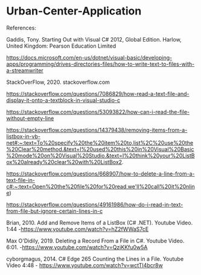 # Urban-Center-Application


References:


Gaddis, Tony. Starting Out with Visual C# 2012, Global Edition. Harlow, United Kingdom: Pearson Education Limited

https://docs.microsoft.com/en-us/dotnet/visual-basic/developing-apps/programming/drives-directories-files/how-to-write-text-to-files-with-a-streamwriter

StackOverFlow, 2020. stackoverflow.com

https://stackoverflow.com/questions/7086829/how-read-a-text-file-and-display-it-onto-a-textblock-in-visual-studio-c

https://stackoverflow.com/questions/53093822/how-can-i-read-the-file-without-empty-line

https://stackoverflow.com/questions/14379438/removing-items-from-a-listbox-in-vb-net#:~:text=To%20specify%20the%20item%20to,list%2C%20use%20the%20Clear%20method.&text=I%20used%20this%20in%20Visual%20Basic%20mode%20on%20Visual%20Studio.&text=I%20think%20your%20ListBox%20already%20clear%20with%20ListBox2.

https://stackoverflow.com/questions/668907/how-to-delete-a-line-from-a-text-file-in-c#:~:text=Open%20the%20file%20for%20read,we'll%20call%20it%20nline)

https://stackoverflow.com/questions/49161986/how-do-i-read-in-text-from-file-but-ignore-certain-lines-in-c


Brian, 2010. Add and Remove Items of a ListBox (C# .NET). Youtube Video. 1:44 -https://www.youtube.com/watch?v=hZ2fWWaS7cE


Max O'Didily, 2019. Deleting a Record From a File in C#. Youtube Video. 6:01. -https://www.youtube.com/watch?v=QzjKKfu0w5A


cyborgmagus, 2014. C# Edge 265 Counting the Lines in a File. Youtube Video 4:48 - https://www.youtube.com/watch?v=wctTI4bcr8w